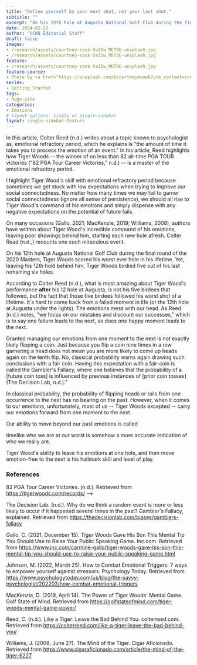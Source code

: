 ```yaml
---
title: "Define yourself by your next shot, not your last shot."
subtitle: ""
excerpt: "On his 12th hole at Augusta National Golf Club during the final round of the 2020 Masters, Tiger Woods scored his worst ever hole in his lifetime. Yet, leaving his 12th hold behind him, Tiger Woods birdied five out of his last remaining six holes."
date: 2024-02-22
author: "UCKN Editorial Staff"
draft: false
images:
- /research/assets/courtney-cook-SsIIw_MET0E-unsplash.jpg
- /research/assets/courtney-cook-SsIIw_MET0E-unsplash.jpg
feature:
- /research/assets/courtney-cook-SsIIw_MET0E-unsplash.jpg
feature-source:
- Photo by <a href="https://unsplash.com/@courtneymcook?utm_content=creditCopyText&utm_medium=referral&utm_source=unsplash">Courtney Cook</a> on <a href="https://unsplash.com/photos/photo-of-man-swinging-golf-driver-SsIIw_MET0E?utm_content=creditCopyText&utm_medium=referral&utm_source=unsplash">Unsplash</a>
series:
- Getting Started
tags:
- hugo-site
categories:
- Emotions
# layout options: single or single-sidebar
layout: single-sidebar-feature
---
```


In this article, Colter Reed (n.d.) writes about a topic known to psychologist as, emotional refractory period, which he explains is "the amount of time it takes you to process the emotion of an event." In his article, Reed highlights how Tiger Woods -- the winner of no less than 82 all-time PGA TOUR victories ("82 PGA Tour Career Victories," n.d.) -- is a master of the emotional refractory period.

I highlight Tiger Wood's skill with emotional refractory period because sometimes we get stuck with low expectations when trying to improve our social connectedness. No matter how many times we may fail to garner social connectedness (ignore all sense of persistence), we should all rise to Tiger Wood's command of his emotions and simply dispense with any negative expectations on the potential of future fails.

On many occasions (Gallo, 2021; MacKenzie, 2019; Williams, 2008), authors have written about Tiger Wood's incredible command of his emotions, leaving poor showings behind him, starting each new hole afresh. Colter Read (n.d.,) recounts one such miraculous event.

On his 12th hole at Augusta National Golf Club during the final round of the 2020 Masters, Tiger Woods scored his worst ever hole in his lifetime. Yet, leaving his 12th hold behind him, Tiger Woods birdied five out of his last remaining six holes.

According to Colter Reed (n.d.), what is most amazing about Tiger Wood's performance **after** his 12 hole at Augusta, is not his five birdees that followed, but the fact that those five birdees followed his worst shot of a lifetime. It's hard to come back from a failed moment in life (or the 12th hole at Augusta under the lights). The emotions mess with our head. As Reed (n.d.) notes, "we focus on our mistakes and discount our successes," which is to say one failure leads to the next, as does one happy moment leads to the next.

Granted managing our emotions from one moment to the next is not exactly likely flipping a coin. Just because you flip a coin nine times in a row garnering a head does not mean you are more likely to come up heads again on the tenth flip. No, classical probability warns again drawing such conclusions with a fair coin. Having this expectation with a fair-coin is called the Gambler's Fallacy, where one believes that the probability of a [future coin toss] is influenced by previous instances of [prior coin tosses] (The Decision Lab, n.d.)."

In classical probability, the probability of flipping heads or tails from one occurrence to the next has no bearing on the past. However, when it comes to our emotions, unfortunately, most of us -- Tiger Woods excepted -- carry our emotions forward from one moment to the next.

Our ability to move beyond our past emotions is called 

timelike who we are at our worst is somehow a more accurate indication of who we really are.

Tiger Wood's ability to leave his emotions at one hole, and then move emotion-free to the next is his hallmark skill and level of play.

### References

82 PGA Tour Career Victories. (n.d.). Retrieved from https://tigerwoods.com/records/ -->
<!-- ("82 PGA Tour Career Victories," n.d.) -->

The Decision Lab. (n.d.). Why do we think a random event is more or less likely to occur if it happened several times in the past? Gambler's Fallacy, explained. Retrieved from https://thedecisionlab.com/biases/gamblers-fallacy
<!-- (The Decision Lab, n.d.) -->
<!-- ("Why do we think a random event is more or less likely to occur if it happened several times in the past?", n.d.) -->

Gallo, C. (2021, December 15). Tiger Woods Gave His Son This Mental Tip You Should Use to Raise Your Public Speaking Game. Inc.com. Retrieved from https://www.inc.com/carmine-gallo/tiger-woods-gave-his-son-this-mental-tip-you-should-use-to-raise-your-public-speaking-game.html
<!-- (Gallo, 2021) -->
<!-- Gallo (2021) discusses... -->

Johnson, M. (2022, March 25). How to Combat Emotional Triggers: 7 ways to empower yourself against stressors. Psychology Today. Retrieved from https://www.psychologytoday.com/us/blog/the-savvy-psychologist/202203/how-combat-emotional-triggers
<!-- (Johnson, 2022) -->
<!-- Johnson (2022) discusses how to empower yourself against stressors... -->
<!-- ...empower yourself against stressors (Johnson, 2022). -->

MacKenzie, D. (2019, April 14). The Power of Tiger Woods' Mental Game. Golf State of Mind. Retrieved from https://golfstateofmind.com/tiger-woods-mental-game-power/
<!-- (MacKenzie, 2019) -->
<!-- According to MacKenzie (2019)... -->

Reed, C. (n.d.). Like a Tiger: Leave the Bad Behind You. colterreed.com. Retrieved from https://colterreed.com/like-a-tiger-leave-the-bad-behind-you/
<!-- (Reed, n.d.) -->
<!-- As Reed (n.d.) discusses, ... -->
<!-- ... reflecting on personal growth (Reed, n.d.). -->

Williams, J. (2008, June 27). The Mind of the Tiger. Cigar Aficionado. Retrieved from https://www.cigaraficionado.com/article/the-mind-of-the-tiger-6227
<!-- (Williams, 2008) -->
<!-- According to Williams (2008)... -->
